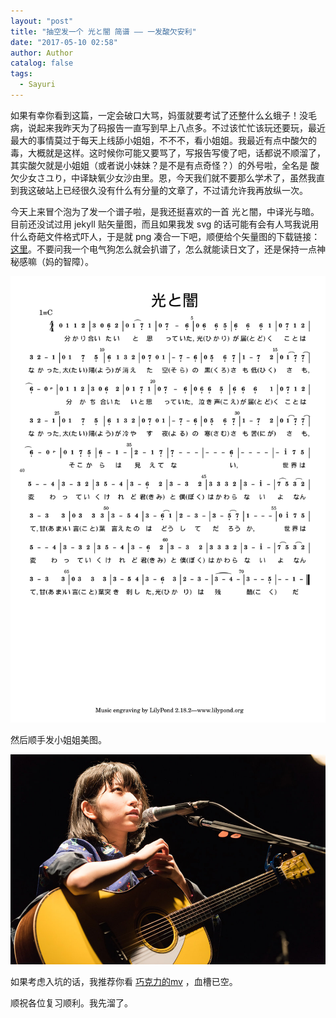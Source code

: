 ```yaml
---
layout: "post"
title: "抽空发一个 光と闇 简谱 —— 一发酸欠安利"
date: "2017-05-10 02:58"
author: Author
catalog: false
tags:
  - Sayuri
---
```


如果有幸你看到这篇，一定会破口大骂，妈蛋就要考试了还整什么幺蛾子！没毛病，说起来我昨天为了码报告一直写到早上八点多。不过该忙忙该玩还要玩，最近最大的事情莫过于每天上线舔小姐姐，不不不，看小姐姐。我最近有点中酸欠的毒，大概就是这样。这时候你可能又要骂了，写报告写傻了吧，话都说不顺溜了，其实酸欠就是小姐姐（或者说小妹妹？是不是有点奇怪？）的外号啦，全名是 酸欠少女さユり，中译缺氧少女沙由里。恩，今天我们就不要那么学术了，虽然我直到我这破站上已经很久没有什么有分量的文章了，不过请允许我再放纵一次。

今天上来冒个泡为了发一个谱子啦，是我还挺喜欢的一首 光と闇，中译光与暗。目前还没试过用 jekyll 贴矢量图，而且如果我发 svg 的话可能有会有人骂我说用什么奇葩文件格式吓人，于是就 png 凑合一下吧，顺便给个矢量图的下载链接： [这里][1]。不要问我一个电气狗怎么就会扒谱了，怎么就能读日文了，还是保持一点神秘感嘛（妈的智障）。

![谱子][4]

然后顺手发小姐姐美图。

![图][3]

如果考虑入坑的话，我推荐你看 [巧克力的mv][2] ，血槽已空。

顺祝各位复习顺利。我先溜了。

[1]: www.google.com
[2]: http://www.bilibili.com/video/av2543496/?from=search&seid=14297155548008348574
[3]: /img/posts/hikari-to-yami-score_1.jpeg
[4]: /img/posts/hikari-to-yami-score_2.png
